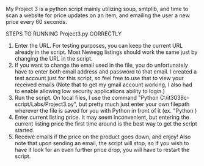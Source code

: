My Project 3 is a python script mainly utilizing soup, smtplib, and time to scan a website for price updates on an item, and emailing the user a new price every 60 seconds. 

STEPS TO RUNNING Project3.py CORRECTLY

1) Enter the URL. For testing purposes, you can keep the current URL already in the script. Most Newegg listings should work the same just by changing the URL in the script.
2) If you want to change the email used in the file, you do unfortunately have to enter both email address and password to that email. I created a test account just for this script, so feel free to use that to view your received emails (Note that to get my gmail account working, I also had to enable allowing low security applications ability to login.)
3) Run the script. On local files, I use the command "Python C:/it3038c-script/Labs/Project3.py", but pretty much just enter your own filepath wherever the file is saved for you with Python in front of it (ex. "Python <filepath>)
4) Enter current listing price. It may seem inconvenient, but entering the current listing price the first time around is the best way to get the script started.
5) Receive emails if the price on the product goes down, and enjoy! Also note that upon sending an email, the script will stop, so if you wish to have it look for an even further price drop, you will have to restart the script.